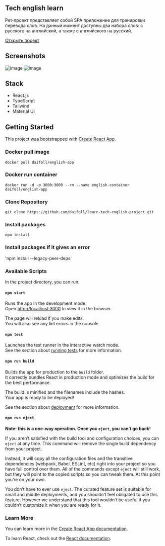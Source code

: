 ## Tech english learn
Pet-проект представляет собой SPA приложение для тренировки перевода слов. На данный момент доступны два набора слов: с русского на английский, а также с английского на русский.

[Открыть проект](https://tech-english.vercel.app)

## Screenshots
![image](https://user-images.githubusercontent.com/54538084/231868664-bf41c1cc-e70b-4e06-aad5-7227fe2b4299.png)
![image](https://user-images.githubusercontent.com/54538084/231868750-50eaa9f4-8454-43f0-8f92-bc951ec6163b.png)

## Stack
- React.js
- TypeScript
- Tailwind
- Material UI

## Getting Started
This project was bootstrapped with [Create React App](https://github.com/facebook/create-react-app).

### Docker pull image
`docker pull daifoll/english-app`

### Docker run container
`docker run -d -p 3000:3000 --rm --name english-container daifoll/english-app`

### Clone Repository
`git clone https://github.com/daifoll/learn-tech-english-project.git`
### Install packages
`npm install`

### Install packages if it gives an error
'npm install --legacy-peer-deps'

### Available Scripts
In the project directory, you can run:

#### `npm start`

Runs the app in the development mode.\
Open [http://localhost:3000](http://localhost:3000) to view it in the browser.

The page will reload if you make edits.\
You will also see any lint errors in the console.

#### `npm test`

Launches the test runner in the interactive watch mode.\
See the section about [running tests](https://facebook.github.io/create-react-app/docs/running-tests) for more information.

#### `npm run build`

Builds the app for production to the `build` folder.\
It correctly bundles React in production mode and optimizes the build for the best performance.

The build is minified and the filenames include the hashes.\
Your app is ready to be deployed!

See the section about [deployment](https://facebook.github.io/create-react-app/docs/deployment) for more information.

#### `npm run eject`

**Note: this is a one-way operation. Once you `eject`, you can’t go back!**

If you aren’t satisfied with the build tool and configuration choices, you can `eject` at any time. This command will remove the single build dependency from your project.

Instead, it will copy all the configuration files and the transitive dependencies (webpack, Babel, ESLint, etc) right into your project so you have full control over them. All of the commands except `eject` will still work, but they will point to the copied scripts so you can tweak them. At this point you’re on your own.

You don’t have to ever use `eject`. The curated feature set is suitable for small and middle deployments, and you shouldn’t feel obligated to use this feature. However we understand that this tool wouldn’t be useful if you couldn’t customize it when you are ready for it.

### Learn More

You can learn more in the [Create React App documentation](https://facebook.github.io/create-react-app/docs/getting-started).

To learn React, check out the [React documentation](https://reactjs.org/).
